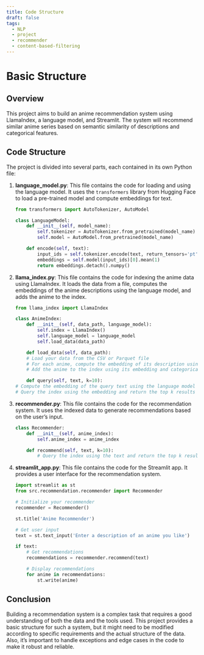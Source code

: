 ```yaml
---
title: Code Structure
draft: false
tags:
  - NLP
  - project
  - recommender
  - content-based-filtering
---
```


# Basic Structure

## Overview

This project aims to build an anime recommendation system using LlamaIndex, a language model, and Streamlit. The system will recommend similar anime series based on semantic similarity of descriptions and categorical features.

## Code Structure

The project is divided into several parts, each contained in its own Python file:

1. **language_model.py**: This file contains the code for loading and using the language model. It uses the `transformers` library from Hugging Face to load a pre-trained model and compute embeddings for text.

    ```python
    from transformers import AutoTokenizer, AutoModel

    class LanguageModel:
        def __init__(self, model_name):
            self.tokenizer = AutoTokenizer.from_pretrained(model_name)
            self.model = AutoModel.from_pretrained(model_name)

        def encode(self, text):
            input_ids = self.tokenizer.encode(text, return_tensors='pt')
            embeddings = self.model(input_ids)[0].mean(1)
            return embeddings.detach().numpy()
    ````

2. **llama_index.py**: This file contains the code for indexing the anime data using LlamaIndex. It loads the data from a file, computes the embeddings of the anime descriptions using the language model, and adds the anime to the index.

    ```python
    from llama_index import LlamaIndex

    class AnimeIndex:
        def __init__(self, data_path, language_model):
            self.index = LlamaIndex()
            self.language_model = language_model
            self.load_data(data_path)

        def load_data(self, data_path):
        # Load your data from the CSV or Parquet file
        # For each anime, compute the embedding of its description using the language model
        # Add the anime to the index using its embedding and categorical features

        def query(self, text, k=10):
    # Compute the embedding of the query text using the language model
    # Query the index using the embedding and return the top k results
    ```

3. **recommender.py**: This file contains the code for the recommendation system. It uses the indexed data to generate recommendations based on the user’s input.

    ```python
    class Recommender:
        def __init__(self, anime_index):
            self.anime_index = anime_index

        def recommend(self, text, k=10):
            # Query the index using the text and return the top k results
    ```

4. **streamlit_app.py**: This file contains the code for the Streamlit app. It provides a user interface for the recommendation system.

    ```python
    import streamlit as st
    from src.recommendation.recommender import Recommender

    # Initialize your recommender
    recommender = Recommender()

    st.title('Anime Recommender')

    # Get user input
    text = st.text_input('Enter a description of an anime you like')

    if text:
        # Get recommendations
        recommendations = recommender.recommend(text)

        # Display recommendations
        for anime in recommendations:
            st.write(anime)
    ```

## Conclusion

Building a recommendation system is a complex task that requires a good understanding of both the data and the tools used. This project provides a basic structure for such a system, but it might need to be modified according to specific requirements and the actual structure of the data. Also, it’s important to handle exceptions and edge cases in the code to make it robust and reliable.
